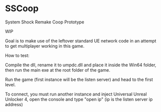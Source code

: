# SSCoop
System Shock Remake Coop Prototype

WIP

Goal is to make use of the leftover standard UE network code in an attempt to get multiplayer working in this game.

How to test:

Compile the dll, rename it to umpdc.dll and place it inside the Win64 folder, then run the main exe at the root folder of the game.

Run the game (first instance will be the listen server) and head to the first level.

To connect, you must run another instance and inject Universal Unreal Unlocker 4, open the console and type "open ip" (ip is the listen server ip address)
